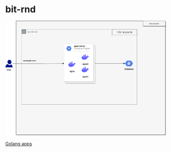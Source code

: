 # bit-rnd
![alt text](https://github.com/akoe32/bit-rnd/blob/main/image/bit.drawio.png?raw=true)

[Golang apps](https://github.com/akoe32/bit-apps)
